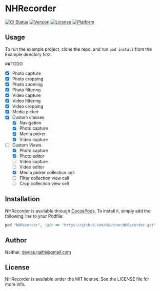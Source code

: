 # NHRecorder

[![CI Status](http://img.shields.io/travis/Naithar/NHRecorder.svg?style=flat)](https://travis-ci.org/Naithar/NHRecorder)
[![Version](https://img.shields.io/cocoapods/v/NHRecorder.svg?style=flat)](http://cocoapods.org/pods/NHRecorder)
[![License](https://img.shields.io/cocoapods/l/NHRecorder.svg?style=flat)](http://cocoapods.org/pods/NHRecorder)
[![Platform](https://img.shields.io/cocoapods/p/NHRecorder.svg?style=flat)](http://cocoapods.org/pods/NHRecorder)

## Usage

To run the example project, clone the repo, and run `pod install` from the Example directory first.

##TODO

- [x] Photo capture
- [x] Photo cropping
- [x] Photo zooming
- [x] Photo filtering
- [x] Video capture
- [x] Video filtering
- [x] Video cropping
- [x] Media picker
- [x] Custom classes
  * [x] Navigation 
  * [x] Photo capture
  * [x] Media picker
  * [x] Video capture
- [ ] Custom Views
  * [x] Photo capture
  * [x] Photo editor
  * [ ] Video capture
  * [ ] Video editor
  * [x] Media picker collection cell
  * [ ] Filter collection view cell
  * [ ] Crop collection view cell

## Installation

NHRecorder is available through [CocoaPods](http://cocoapods.org). To install
it, simply add the following line to your Podfile:

```ruby
pod "NHRecorder", :git => "https://github.com/Naithar/NHRecorder.git"
```

## Author

Naithar, devias.naith@gmail.com

## License

NHRecorder is available under the MIT license. See the LICENSE file for more info.
